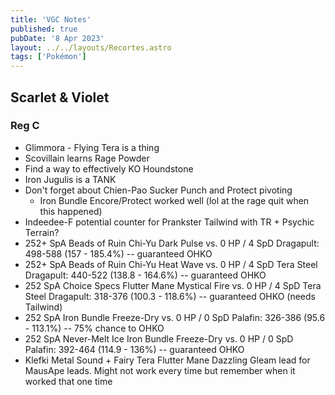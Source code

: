 ```yaml
---
title: 'VGC Notes'
published: true
pubDate: '8 Apr 2023'
layout: ../../layouts/Recortes.astro
tags: ['Pokémon']
---
```


## Scarlet & Violet

### Reg C

- Glimmora - Flying Tera is a thing
- Scovillain learns Rage Powder
- Find a way to effectively KO Houndstone
- Iron Jugulis is a TANK
- Don't forget about Chien-Pao Sucker Punch and Protect pivoting
	- Iron Bundle Encore/Protect worked well (lol at the rage quit when this happened)
- Indeedee-F potential counter for Prankster Tailwind with TR + Psychic Terrain?
- 252+ SpA Beads of Ruin Chi-Yu Dark Pulse vs. 0 HP / 4 SpD Dragapult: 498-588 (157 - 185.4%) -- guaranteed OHKO
- 252+ SpA Beads of Ruin Chi-Yu Heat Wave vs. 0 HP / 4 SpD Tera Steel Dragapult: 440-522 (138.8 - 164.6%) -- guaranteed OHKO
- 252 SpA Choice Specs Flutter Mane Mystical Fire vs. 0 HP / 4 SpD Tera Steel Dragapult: 318-376 (100.3 - 118.6%) -- guaranteed OHKO (needs Tailwind)
- 252 SpA Iron Bundle Freeze-Dry vs. 0 HP / 0 SpD Palafin: 326-386 (95.6 - 113.1%) -- 75% chance to OHKO
- 252 SpA Never-Melt Ice Iron Bundle Freeze-Dry vs. 0 HP / 0 SpD Palafin: 392-464 (114.9 - 136%) -- guaranteed OHKO
- Klefki Metal Sound + Fairy Tera Flutter Mane Dazzling Gleam lead for MausApe leads. Might not work every time but remember when it worked that one time